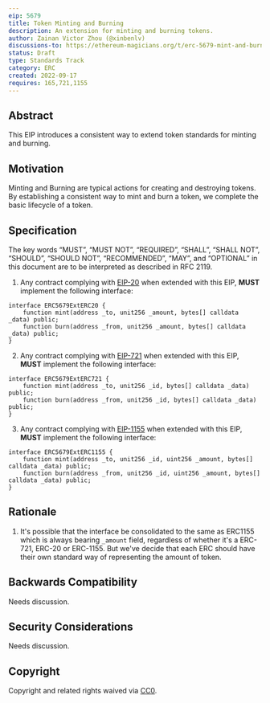 ```yaml
---
eip: 5679
title: Token Minting and Burning
description: An extension for minting and burning tokens.
author: Zainan Victor Zhou (@xinbenlv)
discussions-to: https://ethereum-magicians.org/t/erc-5679-mint-and-burn-tokens/10913
status: Draft
type: Standards Track
category: ERC
created: 2022-09-17
requires: 165,721,1155
---
```


## Abstract
This EIP introduces a consistent way to extend token standards for minting and burning.

## Motivation
Minting and Burning are typical actions for creating and destroying tokens. By establishing a consistent way to
mint and burn a token, we complete the basic lifecycle of a token.

## Specification
The key words “MUST”, “MUST NOT”, “REQUIRED”, “SHALL”, “SHALL NOT”, “SHOULD”, “SHOULD NOT”, “RECOMMENDED”, “MAY”, and “OPTIONAL” in this document are to be interpreted as described in RFC 2119.

1. Any contract complying with [EIP-20](./eip-20.md) when extended with this EIP,
**MUST** implement the following interface:

```solidity
interface ERC5679ExtERC20 {
    function mint(address _to, unit256 _amount, bytes[] calldata _data) public;
    function burn(address _from, unit256 _amount, bytes[] calldata _data) public;
}
```

2. Any contract complying with [EIP-721](./eip-721.md) when extended with this EIP,
**MUST** implement the following interface:

```solidity
interface ERC5679ExtERC721 {
    function mint(address _to, unit256 _id, bytes[] calldata _data) public;
    function burn(address _from, unit256 _id, bytes[] calldata _data) public;
}
```

3. Any contract complying with [EIP-1155](./eip-1155.md) when extended with this EIP,
**MUST** implement the following interface:

```solidity
interface ERC5679ExtERC1155 {
    function mint(address _to, unit256 _id, uint256 _amount, bytes[] calldata _data) public;
    function burn(address _from, unit256 _id, uint256 _amount, bytes[] calldata _data) public;
}
```

## Rationale

1. It's possible that the interface be consolidated to the same as ERC1155 which is always bearing `_amount` field,
regardless of whether it's a ERC-721, ERC-20 or ERC-1155. But we've decide that each ERC should have their own
standard way of representing the amount of token.

## Backwards Compatibility

Needs discussion.

## Security Considerations

Needs discussion.

## Copyright
Copyright and related rights waived via [CC0](../LICENSE.md).
